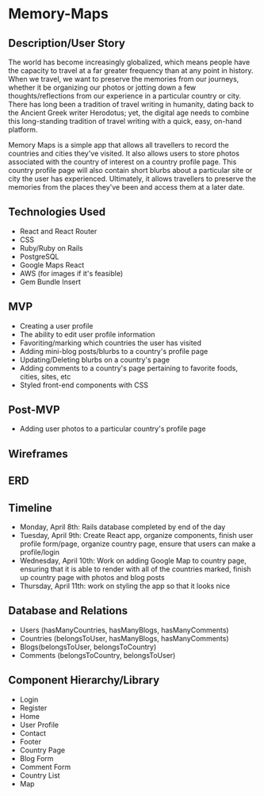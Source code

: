# Memory-Maps

## Description/User Story

The world has become increasingly globalized, which means people have the
capacity to travel at a far greater frequency than at any point in history.
When we travel, we want to preserve the memories from our journeys, whether
it be organizing our photos or jotting down a few thoughts/reflections from
our experience in a particular country or city. There has long been a tradition
of travel writing in humanity, dating back to the Ancient Greek writer Herodotus;
yet, the digital age needs to combine this long-standing tradition of travel
writing with a quick, easy, on-hand platform.


Memory Maps is a simple app that allows all travellers to record the countries
and cities they've visited. It also allows users to store photos associated with
the country of interest on a country profile page. This country profile page
will also contain short blurbs about a particular site or city the user has
experienced. Ultimately, it allows travellers to preserve the memories from
the places they've been and access them at a later date.

## Technologies Used

- React and React Router
- CSS
- Ruby/Ruby on Rails
- PostgreSQL
- Google Maps React
- AWS (for images if it's feasible)
- Gem Bundle Insert 

## MVP
  - Creating a user profile
  - The ability to edit user profile information
  - Favoriting/marking which countries the user has visited
  - Adding mini-blog posts/blurbs to a country's profile page
  - Updating/Deleting blurbs on a country's page
  - Adding comments to a country's page pertaining to favorite foods, cities,
  sites, etc
  - Styled front-end components with CSS

## Post-MVP
- Adding user photos to a particular country's profile page  

## Wireframes


## ERD


## Timeline
- Monday, April 8th: Rails database completed by end of the day
- Tuesday, April 9th: Create React app, organize components, finish user profile
form/page, organize country page, ensure that users can make a profile/login
- Wednesday, April 10th: Work on adding Google Map to country page, ensuring
that it is able to render with all of the countries marked, finish up country page
with photos and blog posts
- Thursday, April 11th: work on styling the app so that it looks nice

## Database and Relations

- Users (hasManyCountries, hasManyBlogs, hasManyComments)
- Countries (belongsToUser, hasManyBlogs, hasManyComments)
- Blogs(belongsToUser, belongsToCountry)
- Comments (belongsToCountry, belongsToUser)

## Component Hierarchy/Library

- Login
- Register
- Home
- User Profile
- Contact
- Footer
- Country Page
- Blog Form
- Comment Form
- Country List
- Map
